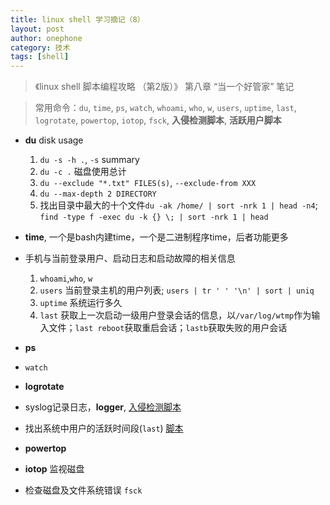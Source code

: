 ```yaml
---
title: linux shell 学习摘记（8） 
layout: post
author: onephone
category: 技术
tags: [shell]
---
```


> 《linux shell 脚本编程攻略 （第2版）》 第八章 “当一个好管家” 笔记  
  
> 常用命令：`du`, `time`, `ps`, `watch`, `whoami`, `who`, `w`, `users`, `uptime`, `last`, `logrotate`, `powertop`, `iotop`, `fsck`, **入侵检测脚本**, **活跃用户脚本**  
  
  
- **du** disk usage  
    1. `du -s -h .`, `-s` summary  
    2. `du -c .` 磁盘使用总计  
    3. `du --exclude "*.txt" FILES(s)`, `--exclude-from XXX`  
    4. `du --max-depth 2 DIRECTORY`  
    5. 找出目录中最大的十个文件`du -ak /home/ | sort -nrk 1 | head -n4`; `find -type f -exec du -k {} \; | sort -nrk 1 | head`  
  
- **time**, 一个是bash内建time，一个是二进制程序time，后者功能更多  
  
- 手机与当前登录用户、启动日志和启动故障的相关信息  
    1. `whoami`,`who`, `w`  
    2. `users` 当前登录主机的用户列表; `users | tr ' ' '\n' | sort | uniq`  
    3. `uptime` 系统运行多久  
    4. `last` 获取上一次启动一级用户登录会话的信息，以`/var/log/wtmp`作为输入文件；`last reboot`获取重启会话；`lastb`获取失败的用户会话  
  
- **ps**  
  
- `watch`  
  
- **logrotate**  
  
- syslog记录日志，**logger**, [入侵检测脚本]()  
  
- 找出系统中用户的活跃时间段(`last`) [脚本]()  
  
- **powertop**  
  
- **iotop** 监视磁盘  
  
- 检查磁盘及文件系统错误 `fsck`  
